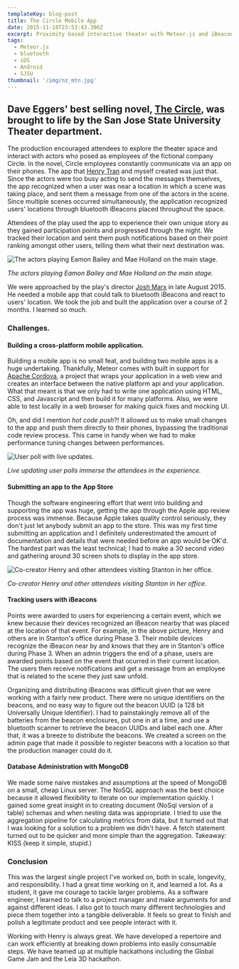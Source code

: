 ```yaml
---
templateKey: blog-post
title: The Circle Mobile App
date: 2015-11-18T23:53:43.306Z
excerpt: Proximity based interactive theater with Meteor.js and iBeacons
tags:
  - Meteor.js
  - bluetooth
  - iOS
  - Android
  - SJSU
thumbnail: '/img/nz_mtn.jpg'
---
```

## Dave Eggers' best selling novel, [The Circle](https://en.wikipedia.org/wiki/The_Circle_(Eggers_novel)), was brought to life by the San Jose State University Theater department.

The production encouraged attendees to explore the theater space and interact with actors who posed as employees of the fictional company Circle. In the novel, Circle employees constantly communicate via an app on their phones.  The app that [Henry Tran](http://qwook.github.io/) and myself created was just that.  Since the actors were too busy acting to send the messages themselves, the app recognized when a user was near a location in which a scene was taking place, and sent them a message from one of the actors in the scene.  Since multiple scenes occurred simultaneously, the application recognized users' locations through bluetooth iBeacons placed throughout the space. 

Attendees of the play used the app to experience their own unique story as they gained participation points and progressed through the night. We tracked their location and sent them push notifications based on their point ranking amongst other users, telling them what their next destination was.

![The actors playing Eamon Bailey and Mae Holland on the main stage.](/img/circle1.jpg)

_The actors playing Eamon Bailey and Mae Holland on the main stage._

We were approached by the play's director [Josh Marx](http://j-marx.com/) in late August 2015. He needed a mobile app that could talk to bluetooth iBeacons and react to users' location.  We took the job and built the application over a course of 2 months.  I learned so much.

### Challenges.

#### Building a cross-platform mobile application.

Building a mobile app is no small feat, and building two mobile apps is a huge undertaking. Thankfully,  Meteor comes with built in support for [Apache Cordova](https://cordova.apache.org/), a project that wraps your application in a web view and creates an interface between the native platform api and your application. What that meant is that we only had to write one application using HTML, CSS, and Javascript and then build it for many platforms.  Also, we were able to test locally in a web browser for making quick fixes and mocking UI. 

Oh, and did I mention _hot code push_?!  It allowed us to make small changes to the app and push them directly to their phones, bypassing the traditional code review process.  This came in handy when we had to make performance tuning changes between performances.

![User poll with live updates.](/img/circle3.jpg)

_Live updating user polls immerse the attendees in the experience._

#### Submitting an app to the App Store

Though the software engineering effort that went into building and supporting the app was huge, getting the app through the Apple app review process was immense.  Because Apple takes quality control seriously, they don't just let anybody submit an app to the store.  This was my first time submitting an application and I definitely underestimated the amount of documentation and details that were needed before an app would be OK'd.  The hardest part was the least technical; I had to make a 30 second video and gathering around 30 screen shots to display in the app store.

![Co-creator Henry and other attendees visiting Stanton in her office.](/img/circle4.jpg)

_Co-creator Henry and other attendees visiting Stanton in her office._

#### Tracking users with iBeacons

Points were awarded to users for experiencing a certain event, which we knew because their devices recognized an iBeacon nearby that was placed at the location of that event.  For example, in the above picture, Henry and others are in Stanton's office during Phase 3.  Their mobile devices recognize the iBeacon near by and knows that they are in Stanton's office during Phase 3.  When an admin triggers the end of a phase, users are awarded points based on the event that ocurred in their current location. The users then receive notifications and get a message from an employee that is related to the scene they just saw unfold.

Organizing and distributing iBeacons was difficult given that we were working with a fairly new product.  There were no unique identifiers on the beacons, and no easy way to figure out the beacon UUID (a 128 bit Universally Unique Identifier).  I had to painstakingly remove all of the batteries from the beacon enclosures, put one in at a time, and use a bluetooth scanner to retrieve the beacon UUIDs and label each one.  After that, it was a breeze to distribute the beacons.  We created a screen on the admin page that made it possible to register beacons with a location so that the production manager could do it.

#### Database Administration with MongoDB

We made some naive mistakes and assumptions at the speed of MongoDB on a small, cheap Linux server.  The NoSQL approach was the best choice because it allowed flexibility to iterate on our implementation quickly.  I gained some great insight in to creating document (NoSql version of a table) schemas and when nesting data was appropriate.  I tried to use the aggregation pipeline for calculating metrics from data, but it turned out that I was looking for a solution to a problem we didn't have.  A fetch statement turned out to be quicker and more simple than the aggregation.  Takeaway: KISS (keep it simple, stupid.)

### Conclusion

This was the largest single project I've worked on, both in scale, longevity, and responsibility.  I had a great time working on it, and learned a lot.  As a student, it gave me courage to tackle larger problems.  As a software engineer, I learned to talk to a project manager and make arguments for and against different ideas.  I also got to touch many different technologies and piece them together into a tangible deliverable.  It feels so great to finish and polish a legitimate product and see people interact with it.

Working with Henry is always great.  We have developed a repertoire and can work efficiently at breaking down problems into easily consumable steps.  We have teamed up at multiple hackathons including the Global Game Jam and the Leia 3D hackathon.
